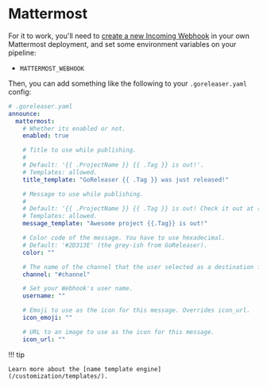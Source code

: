 # Mattermost

For it to work, you'll need to [create a new Incoming Webhook](https://docs.mattermost.com/developer/webhooks-incoming.html) in your own Mattermost deployment, and set some
environment variables on your pipeline:

- `MATTERMOST_WEBHOOK`

Then, you can add something like the following to your `.goreleaser.yaml` config:

```yaml
# .goreleaser.yaml
announce:
  mattermost:
    # Whether its enabled or not.
    enabled: true

    # Title to use while publishing.
    #
    # Default: '{{ .ProjectName }} {{ .Tag }} is out!'.
    # Templates: allowed.
    title_template: "GoReleaser {{ .Tag }} was just released!"

    # Message to use while publishing.
    #
    # Default: '{{ .ProjectName }} {{ .Tag }} is out! Check it out at {{ .ReleaseURL }}'.
    # Templates: allowed.
    message_template: "Awesome project {{.Tag}} is out!"

    # Color code of the message. You have to use hexadecimal.
    # Default: '#2D313E' (the grey-ish from GoReleaser).
    color: ""

    # The name of the channel that the user selected as a destination for webhook messages.
    channel: "#channel"

    # Set your Webhook's user name.
    username: ""

    # Emoji to use as the icon for this message. Overrides icon_url.
    icon_emoji: ""

    # URL to an image to use as the icon for this message.
    icon_url: ""
```

!!! tip

    Learn more about the [name template engine](/customization/templates/).
